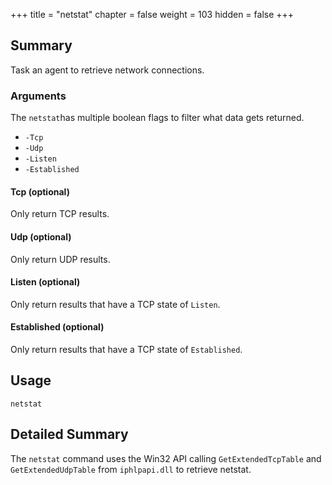 +++
title = "netstat"
chapter = false
weight = 103
hidden = false
+++

## Summary
Task an agent to retrieve network connections.

### Arguments

The `netstat`has multiple boolean flags to filter what data gets returned. 

- `-Tcp`
- `-Udp`
- `-Listen`
- `-Established`

#### Tcp (optional)
Only return TCP results.

#### Udp (optional)
Only return UDP results.

#### Listen (optional)
Only return results that have a TCP state of `Listen`.

#### Established (optional)
Only return results that have a TCP state of `Established`.

## Usage
```
netstat
```

## Detailed Summary
The `netstat` command uses the Win32 API calling `GetExtendedTcpTable` and `GetExtendedUdpTable` from `iphlpapi.dll` to retrieve netstat. 
